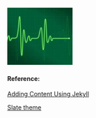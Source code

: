 ![RapidPulse Logo](/assets/img/rapidpulse.jpg)

#### Reference:
[Adding Content Using Jekyll](https://docs.github.com/en/pages/setting-up-a-github-pages-site-with-jekyll/adding-content-to-your-github-pages-site-using-jekyll#about-content-in-jekyll-sites)

[Slate theme](https://github.com/pages-themes/slate/blob/master/README.md)